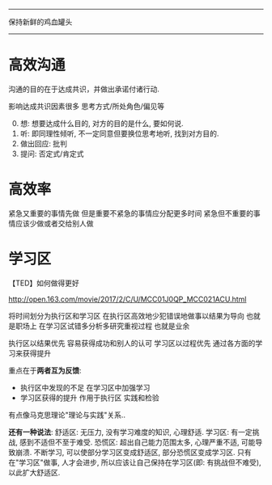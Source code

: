 

---

保持新鲜的鸡血罐头

---

高效沟通
=============

沟通的目的在于达成共识，并做出承诺付诸行动.

影响达成共识因素很多 思考方式/所处角色/偏见等

0. 想: 想要达成什么目的, 对方的目的是什么, 要如何说.
1. 听: 即同理性倾听, 不一定同意但要换位思考地听, 找到对方目的.
2. 做出回应: 批判 
3. 提问: 否定式/肯定式

高效率
===========
紧急又重要的事情先做 但是重要不紧急的事情应分配更多时间
紧急但不重要的事情应该少做或者交给别人做


学习区
==================

【TED】如何做得更好

http://open.163.com/movie/2017/2/C/U/MCC01J0QP_MCC021ACU.html

将时间划分为执行区和学习区
在执行区高效地少犯错误地做事以结果为导向 也就是职场上
在学习区试错多分析多研究重视过程 也就是业余

执行区以结果优先 容易获得成功和别人的认可
学习区以过程优先 通过各方面的学习来获得提升

重点在于**两者互为反馈**:
* 执行区中发现的不足 在学习区中加强学习 
* 学习区获得的提升 作用于执行区 实践和检验

有点像马克思理论"理论与实践"关系..

**还有一种说法**:
舒适区: 无压力, 没有学习难度的知识, 心理舒适.
学习区: 有一定挑战, 感到不适但不至于难受.
恐慌区: 超出自己能力范围太多, 心理严重不适, 可能导致崩溃.
不断学习, 可以使部分学习区变成舒适区, 部分恐慌区变成学习区.
只有在"学习区"做事, 人才会进步, 所以应该让自己保持在学习区(即: 有挑战但不难受), 以此扩大舒适区.